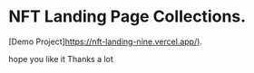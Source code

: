 # NFT Landing Page Collections.

[Demo Project][https://nft-landing-nine.vercel.app/)](https://nft-landing-nine.vercel.app/).

hope you like it
Thanks a lot
